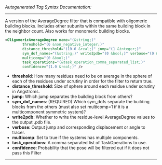 <!-- THIS IS AN AUTOGENERATED FILE: Don't edit it directly, instead change the schema definition in the code itself. -->

_Autogenerated Tag Syntax Documentation:_

---
A version of the AverageDegree filter that is compatible with oligomeric building blocks. Includes other subunits within the same building block in the neighbor count. Also works for monomeric building blocks.

```xml
<OligomericAverageDegree name="(&string;)"
        threshold="(0 &non_negative_integer;)"
        distance_threshold="(10.0 &real;)" jump="(1 &integer;)"
        sym_dof_names="(&string;)" write2pdb="(0 &bool;)" verbose="(0 &bool;)"
        multicomp="(0 &bool;)"
        task_operations="(&task_operation_comma_separated_list;)"
        confidence="(1.0 &real;)" />
```

-   **threshold**: How many residues need to be on average in the sphere of each of the residues under scrutiny in order for the filter to return true.
-   **distance_threshold**: Size of sphere around each residue under scrutiny in Angstroms.
-   **jump**: Which jump separates the building block from others?
-   **sym_dof_names**: (REQUIRED) Which sym_dofs separate the building blocks from the others (must also set multicomp=1 if it is a multicomponent symmetric system)?
-   **write2pdb**: Whether to write the residue-level AverageDegree values to the output .pdb file.
-   **verbose**: Output jump and corresponding displacement or angle to tracer.
-   **multicomp**: Set to true if the systems has multiple components.
-   **task_operations**: A comma separated list of TaskOperations to use.
-   **confidence**: Probability that the pose will be filtered out if it does not pass this Filter

---

